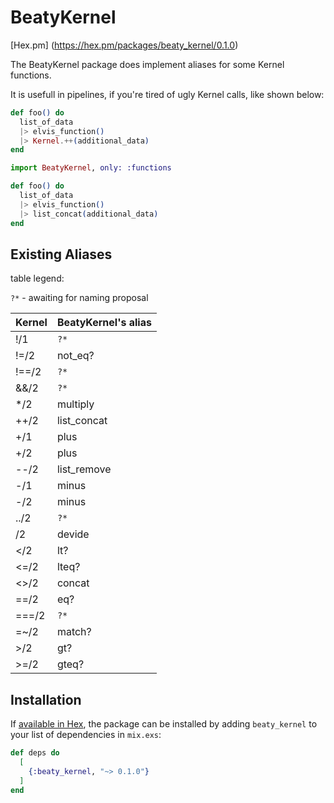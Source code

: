 # BeatyKernel

[Hex.pm] (https://hex.pm/packages/beaty_kernel/0.1.0)

The BeatyKernel package does implement aliases for some Kernel functions.

It is usefull in pipelines, if you're tired of ugly Kernel calls, like shown below:

```elixir
def foo() do
  list_of_data
  |> elvis_function()
  |> Kernel.++(additional_data)
end
```

```elixir
import BeatyKernel, only: :functions

def foo() do
  list_of_data
  |> elvis_function()
  |> list_concat(additional_data)
end
```

## Existing Aliases

table legend:

`?*` - awaiting for naming proposal


Kernel | BeatyKernel's alias
-------| -------------------
!/1    | `?* `
!=/2   | not_eq? 
!==/2  | `?* `
&&/2   | `?*   `
*/2    | multiply 
++/2   | list_concat
+/1    | plus 
+/2    | plus 
--/2   | list_remove   
-/1    | minus
-/2    | minus
../2   | `?*`
/2     | devide 
</2    | lt?
<=/2   | lteq?   
<>/2   | concat
==/2   | eq?
===/2  | `?*`
=~/2   | match?
>/2    | gt?
>=/2   | gteq?


## Installation

If [available in Hex](https://hex.pm/docs/publish), the package can be installed
by adding `beaty_kernel` to your list of dependencies in `mix.exs`:

```elixir
def deps do
  [
    {:beaty_kernel, "~> 0.1.0"}
  ]
end
```
